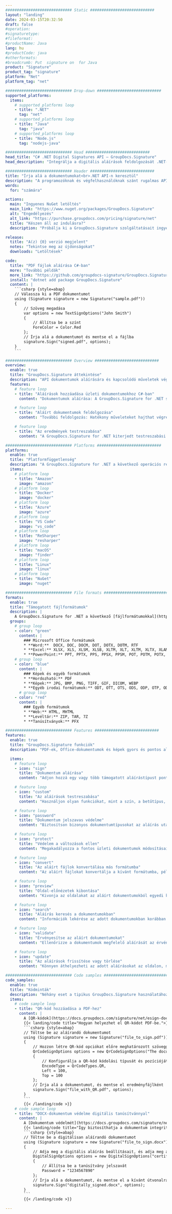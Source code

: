 ```yaml
---
############################# Static ############################
layout: "landing"
date: 2024-03-15T20:32:50
draft: false
#operation: 
#signaturetype: 
#fileformat: 
#productName: Java
lang: hu
#productCode: java
#otherformats: 
#breadcrumb: Put  signature on  for Java
product: "Signature"
product_tag: "signature"
platform: "Net"
platform_tag: "net"

############################# Drop-down ############################
supported_platforms:
  items:
    # supported_platforms loop
    - title: ".NET"
      tag: "net"
    # supported_platforms loop
    - title: "Java"
      tag: "java"
    # supported_platforms loop
    - title: "Node.js"
      tag: "nodejs-java"

############################# Head ############################
head_title: "C# .NET Digital Signatures API – GroupDocs.Signature"
head_description: "Integrálja a digitális aláírások feldolgozását .NET-alkalmazásaiba a GroupDocs.Signature segítségével. Biztosítsa fájljait aláírásokkal gyorsan és hatékonyan."

############################# Header ############################
title: "Írja alá a dokumentumokat<br>.NET API-n keresztül"
description: "A programozóknak és végfelhasználóknak szánt rugalmas API-jaink és alkalmazásalapú megoldásaink segítségével bármilyen platformon aláírhat digitális dokumentumokat és képeket."
words:
  for: "számára"

actions:
  main: "Ingyenes NuGet letöltés"
  main_link: "https://www.nuget.org/packages/GroupDocs.Signature"
  alt: "Engedélyezés"
  alt_link: "https://purchase.groupdocs.com/pricing/signature/net"
  title: "Készen áll az indulásra?"
  description: "Próbálja ki a GroupDocs.Signature szolgáltatásait ingyenesen, vagy kérjen licencet"

release:
  title: "A(z) {0} verzió megjelent"
  notes: "Tekintse meg az újdonságokat"
  downloads: "Letöltések"

code:
  title: "PDF fájlok aláírása C#-ban"
  more: "További példák"
  more_link: "https://github.com/groupdocs-signature/GroupDocs.Signature-for-.NET"
  install: "dotnet add package GroupDocs.Signature"
  content: |
    ```csharp {style=abap}   
    // Válassza ki a PDF dokumentumot
    using (Signature signature = new Signature("sample.pdf"))
    {
        // Szöveg megadása
        var options = new TextSignOptions("John Smith")
        {
            // Állítsa be a színt
            ForeColor = Color.Red
        };
        // Írja alá a dokumentumot és mentse el a fájlba
        signature.Sign("signed.pdf", options);
    }
    ```

############################# Overview ############################
overview:
  enable: true
  title: "GroupDocs.Signature áttekintése"
  description: "API dokumentumok aláírására és kapcsolódó műveletek végrehajtására .NET alkalmazásokban"
  features:
    # feature loop
    - title: "Aláírások hozzáadása üzleti dokumentumokhoz C#-ban"
      content: "Dokumentumok aláírása: A GroupDocs.Signature for .NET segítségével különféle típusú aláírásokat, például szöveget, képeket, vonalkódokat és digitális tanúsítványokat adhat hozzá PDF és Office dokumentumokhoz. Ez az API lehetővé teszi a dokumentumok aláírását szinte bármilyen adattípussal, beleértve a rejtett metaadatokat is."

    # feature loop
    - title: "Aláírt dokumentumok feldolgozása"
      content: "További feldolgozás: Hatékony műveleteket hajthat végre aláírt dokumentumokon a GroupDocs.Signature segítségével. Ez magában foglalja a meglévő aláírások keresését az üzleti dokumentumokban, és azok ellenőrzését meghatározott kritériumok alapján. Ezenkívül ezen a .NET API-n keresztül lekérheti a dokumentuminformációkat és megtekintheti az oldalakat."

    # feature loop
    - title: "Az eredmények testreszabása"
      content: "A GroupDocs.Signature for .NET kiterjedt testreszabási lehetőségeket kínál. Pontosan elhelyezheti az aláírásokat a dokumentumoldalon bárhol, és különféle beállításokkal módosíthatja megjelenésüket. Ezenkívül ez az API támogatja a feldolgozott dokumentumok mentését a támogatott formátumok széles körében."

############################# Platforms ############################
platforms:
  enable: true
  title: "Platformfüggetlenség"
  description: "A GroupDocs.Signature for .NET a következő operációs rendszereket, keretrendszereket és csomagkezelőket támogatja"
  items:
    # platform loop
    - title: "Amazon"
      image: "amazon"
    # platform loop
    - title: "Docker"
      image: "docker"
    # platform loop
    - title: "Azure"
      image: "azure"
    # platform loop
    - title: "VS Code"
      image: "vs_code"
    # platform loop
    - title: "ReSharper"
      image: "resharper"
    # platform loop
    - title: "macOS"
      image: "finder"
    # platform loop
    - title: "Linux"
      image: "linux"
    # platform loop
    - title: "NuGet"
      image: "nuget"

############################# File formats ############################
formats:
  enable: true
  title: "Támogatott fájlformátumok"
  description: |
    A GroupDocs.Signature for .NET a következő [fájlformátumokkal](https://docs.groupdocs.com/signature/net/supported-document-formats/) támogatja a műveleteket.
  groups:
    # group loop
    - color: "green"
      content: |
        ### Microsoft Office formátumok
        * **Word:**  DOCX, DOC, DOCM, DOT, DOTX, DOTM, RTF
        * **Excel:** XLSX, XLS, XLSM, XLSB, XLTM, XLT, XLTM, XLTX, XLAM, SXC, SpreadsheetML
        * **PowerPoint:** PPT, PPTX, PPS, PPSX, PPSM, POT, POTM, POTX, PPTM
    # group loop
    - color: "blue"
      content: |
        ### Képek és egyéb formátumok
        * **Hordozható:** PDF
        * **Képek:** JPG, BMP, PNG, TIFF, GIF, DICOM, WEBP
        * **Egyéb irodai formátumok:** ODT, OTT, OTS, ODS, ODP, OTP, ODG
      # group loop
    - color: "red"
      content: |
        ### Egyéb formátumok
        * **Web:** HTML, MHTML
        * **Levéltár:** ZIP, TAR, 7Z
        * **Tanúsítványok:** PFX

############################# Features ############################
features:
  enable: true
  title: "GroupDocs.Signature funkciók"
  description: "PDF-ek, Office-dokumentumok és képek gyors és pontos aláírása"

  items:
    # feature loop
    - icon: "sign"
      title: "Dokumentum aláírása"
      content: "Adjon hozzá egy vagy több támogatott aláírástípust pontosan az üzleti dokumentumok bármely meghatározott helyén."

    # feature loop
    - icon: "custom"
      title: "Az aláírások testreszabása"
      content: "Használjon olyan funkciókat, mint a szín, a betűtípus, a keret, az elforgatás stb., az aláírások megjelenésének konfigurálásához."

    # feature loop
    - icon: "password"
      title: "Dokumentum jelszavas védelme"
      content: "Biztosítson bizonyos dokumentumtípusokat az aláírás utáni jelszó beállításával."

    # feature loop
    - icon: "protect"
      title: "Védelem a változások ellen"
      content: "Megakadályozza a fontos üzleti dokumentumok módosításait, miután egy aláírást csatolt egy digitális tanúsítvánnyal."

    # feature loop
    - icon: "convert"
      title: "Az aláírt fájlok konvertálása más formátumba"
      content: "Az aláírt fájlokat konvertálja a kívánt formátumba, például mentse el a Word-dokumentumot PDF-ként."

    # feature loop
    - icon: "preview"
      title: "Oldal-előnézetek kibontása"
      content: "Kivonja az oldalakat az aláírt dokumentumokból egyedi képként a későbbi feldolgozáshoz."

    # feature loop
    - icon: "search"
      title: "Aláírás keresés a dokumentumokban"
      content: "Információk lekérése az adott dokumentumokban korábban hozzáadott aláírásokról."

    # feature loop
    - icon: "validate"
      title: "Érvényesítse az aláírt dokumentumokat"
      content: "Ellenőrizze a dokumentumok megfelelő aláírását az érvényesítési funkciók segítségével."

    # feature loop
    - icon: "update"
      title: "Az aláírások frissítése vagy törlése"
      content: "Könnyen áthelyezheti az adott aláírásokat az oldalon, módosíthatja a szövegüket vagy törölheti őket probléma nélkül."

############################# Code samples ############################
code_samples:
  enable: true
  title: "Kódminták"
  description: "Néhány eset a tipikus GroupDocs.Signature használatához .NET műveletekhez"
  items:
    # code sample loop
    - title: "QR-kód hozzáadása a PDF-hez"
      content: |
        A [QR-kódok](https://docs.groupdocs.com/signature/net/esign-document-with-qr-code-signature/) hozzáadása a PDF-dokumentumok egyes oldalaihoz javíthatja az üzleti folyamatokat. Az alábbiakban egy példa látható QR-kód hozzáadására a GroupDocs.Signature használatával.
        {{< landing/code title="Hogyan helyezhet el QR-kódot PDF-be.">}}
        ```csharp {style=abap}
        // Töltse be az aláírandó dokumentumot
        using (Signature signature = new Signature("file_to_sign.pdf"))
        {
            // Hozzon létre QR-kód opciókat előre meghatározott szöveggel
            QrCodeSignOptions options = new QrCodeSignOptions("The document is approved by John Smith")
            {
                // Konfigurálja a QR-kód kódolási típusát és pozícióját az oldalon
                EncodeType = QrCodeTypes.QR,
                Left = 100,
                Top = 100
            };
            // Írja alá a dokumentumot, és mentse el eredményfájlként
            signature.Sign("file_with_QR.pdf", options);
        }
        ```
        {{< /landing/code >}}
    # code sample loop
    - title: "DOCX-dokumentum védelme digitális tanúsítvánnyal"
      content: |
        A [Dokumentum védelmét](https://docs.groupdocs.com/signature/net/esign-document-with-digital-signature/) használhatja digitális tanúsítványként tárolt személyes vagy vállalati aláírásokkal. Az ilyen védett dokumentumok az aláírás érvénytelenítése nélkül nem módosíthatók.
        {{< landing/code title="Így biztosíthatja a dokumentum integritását.">}}
        ```csharp {style=abap}   
        // Töltse be a digitálisan aláírandó dokumentumot
        using (Signature signature = new Signature("file_to_sign.docx"))
        {
            // Adja meg a digitális aláírás beállításait, és adja meg a tanúsítványfájl elérési útját
            DigitalSignOptions options = new DigitalSignOptions("certificate.pfx")
            {
                // Állítsa be a tanúsítvány jelszavát
                Password = "1234567890"
            };
            // Írja alá a dokumentumot, és mentse el a kívánt útvonalra
            signature.Sign("digitally_signed.docx", options);
        }
        ```
        {{< /landing/code >}}

---
```

